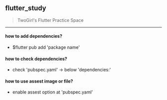 ## flutter_study

> TwoGirl's Flutter Practice Space

------------

#### how to add dependencies?
-  $flutter pub add 'package name'

#### how to check dependencies?
- check 'pubspec.yaml' → below 'dependencies:'

#### how to use assest image or file?
- enable assest option at 'pubspec.yaml'